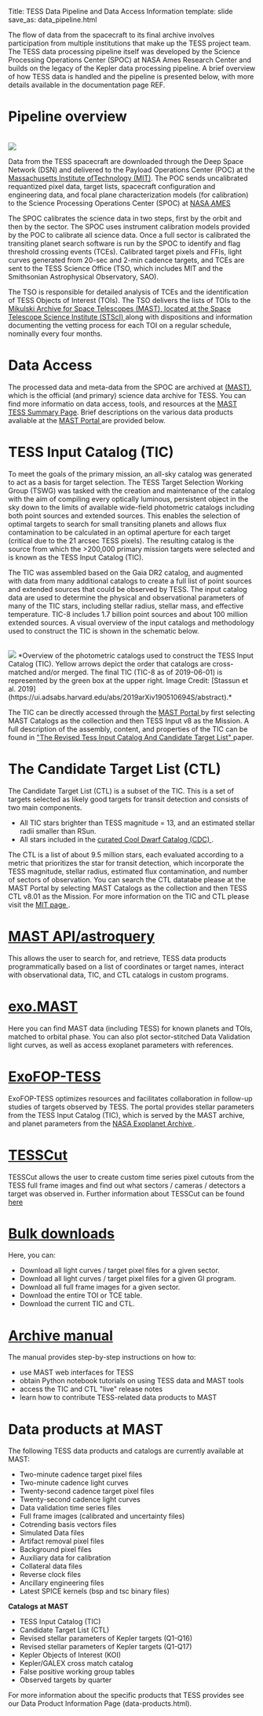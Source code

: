 Title: TESS Data Pipeline and Data Access Information
template: slide
save_as: data_pipeline.html

The flow of data from the spacecraft to its final archive involves participation from multiple institutions that make up the TESS project team. The TESS data processing pipeline itself was developed by the Science Processing Operations Center (SPOC) at NASA Ames Research Center and builds on the legacy of the Kepler data processing pipeline. A brief overview of how TESS data is handled and the pipeline is presented below, with more details available in the documentation page REF.

<h1> Pipeline overview </h1>

<br/>
<img class="img-responsive" style="max-width:75%;" src="https://heasarc.gsfc.nasa.gov/docs/tess/images/mission/tess_operations2.png">
<br/>

Data from the TESS spacecraft are downloaded through the Deep Space Network (DSN) and delivered to the Payload Operations Center (POC) at the <a href = 'https://tess.mit.edu'>Massachusetts Institute ofTechnology (MIT)</a>. The POC sends uncalibrated requantized pixel data, target lists, spacecraft configuration and engineering data, and focal plane characterization models (for calibration) to the Science Processing Operations Center (SPOC) at <a href = 'https://www.nasa.gov/ames/tess-pipeline'>NASA AMES</a>

The SPOC calibrates the science data in two steps, first by the orbit and then by the sector. The SPOC uses instrument calibration models provided by the POC to calibrate all science data. Once a full sector is calibrated the transiting planet search software is run by the SPOC to identify and flag threshold crossing events (TCEs). Calibrated target pixels and FFIs, light curves generated from 20-sec and 2-min cadence targets, and TCEs are sent to the TESS Science Office (TSO, which includes MIT and the Smithsonian Astrophysical Observatory, SAO).

The TSO is responsible for detailed analysis of TCEs and the identification of TESS Objects of Interest (TOIs). The TSO delivers the lists of TOIs to the <a href = 'https://archive.stsci.edu/tess/'>Mikulski Archive for Space Telescopes (MAST), located at the Space Telescope Science Institute (STScI) </a> along with dispositions and information documenting the vetting process for each TOI on a regular schedule, nominally every four months.

<h1> Data Access </h1>

The processed data and meta-data from the SPOC are archived at <a href = 'https://archive.stsci.edu/tess/'>(MAST)</a>, which is the official (and primary) science data archive for TESS. You can find more informatio on data access, tools, and resources at the <a href = 'http://archive.stsci.edu/tess/summary.html'> MAST TESS Summary Page</a>. Brief descriptions on the various data products avaliable at the <a href = 'https://mast.stsci.edu/portal/Mashup/Clients/Mast/Portal.html'>MAST Portal </a> are provided below. 

<h1> TESS Input Catalog (TIC) </h1>

To meet the goals of the primary mission, an all-sky catalog was generated to act as a basis for target selection. The TESS Target Selection Working Group (TSWG) was tasked with the creation and maintenance of the catalog with the aim of compiling every optically luminous, persistent object in the sky down to the limits of available wide-field photometric catalogs including both point sources and extended sources. This enables the selection of optimal targets to search for small transiting planets and allows flux contamination to be calculated in an optimal aperture for each target (critical due to the 21 arcsec TESS pixels). The resulting catalog is the source from which the >200,000 primary mission targets were selected and is known as the TESS Input Catalog (TIC).

The TIC was assembled based on the Gaia DR2 catalog, and augmented with data from many additional catalogs to create a full list of point sources and extended sources that could be observed by TESS. The input catalog data are used to determine the physical and observational parameters of many of the TIC stars, including stellar radius, stellar mass, and effective temperature. TIC-8 includes 1.7 billion point sources and about 100 million extended sources. A visual overview of the input catalogs and methodology used to construct the TIC is shown in the schematic below.

<br/>
<img class="img-responsive" style="max-width:90%;" src="https://heasarc.gsfc.nasa.gov/docs/tess/images/giprogram/tic8_overview_figure2.png">
*Overview of the photometric catalogs used to construct the TESS Input Catalog (TIC). Yellow arrows depict the order that catalogs are cross-matched and/or merged. The final TIC (TIC-8 as of 2019-06-01) is represented by the green box at the upper right. Image Credit: [Stassun et al. 2019](https://ui.adsabs.harvard.edu/abs/2019arXiv190510694S/abstract).*
<br/>

The TIC can be directly accessed through the <a href = 'https://mast.stsci.edu/portal/Mashup/Clients/Mast/Portal.html'>MAST Portal </a> by first selecting MAST Catalogs as the collection and then TESS Input v8 as the Mission. A full description of the assembly, content, and properties of the TIC can be found in <a href = 'https://arxiv.org/pdf/1905.10694.pdf'> "The Revised Tess Input Catalog And Candidate Target List" </a> paper. 

<h1> The Candidate Target List (CTL) </h1>
The Candidate Target List (CTL) is a subset of the TIC. This is a set of targets selected as likely good targets for transit detection and consists of two main components.

  - All TIC stars brighter than TESS magnitude = 13, and an estimated stellar radii smaller than RSun.
  - All stars included in the <a href = 'https://arxiv.org/abs/1710.00193'> curated Cool Dwarf Catalog (CDC) </a>.

The CTL is a list of about 9.5 million stars, each evaluated according to a metric that prioritizes the star for transit detection, which incorporate the TESS magnitude, stellar radius, estimated flux contamination, and number of sectors of observation. You can search the CTL datatabe please at the MAST Portal by selecting MAST Catalogs as the collection and then TESS CTL v8.01 as the Mission. For more information on the TIC and CTL please visit the <a href = 'https://tess.mit.edu/science/tess-input-catalogue/'> MIT page </a>.

<h1> <a href = 'https://astroquery.readthedocs.io/en/latest/mast/mast.html'> MAST API/astroquery </a> </h1>

This allows the user to search for, and retrieve, TESS data products programmatically based on a list of coordinates or target names, interact with observational data, TIC, and CTL catalogs in custom programs.

<h1> <a href = 'https://exo.mast.stsci.edu/'> exo.MAST </a> </h1> 

Here you can find MAST data (including TESS) for known planets and TOIs, matched to orbital phase.
You can also plot sector-stitched Data Validation light curves, as well as access exoplanet parameters with references.

<h1> <a href = 'https://exofop.ipac.caltech.edu/tess/index.php'> ExoFOP-TESS </a> </h1> 

ExoFOP-TESS optimizes resources and facilitates collaboration in follow-up studies of targets observed by TESS. The portal provides stellar parameters from the TESS Input Catalog (TIC), which is served by the MAST archive, and planet parameters from the <a href = 'https://exoplanetarchive.ipac.caltech.edu'> NASA Exoplanet Archive </a>. 

<h1> <a href = 'https://mast.stsci.edu/tesscut/'> TESSCut </a> </h1> 
TESSCut allows the user to create custom time series pixel cutouts from the TESS full frame images and find out what sectors / cameras / detectors a target was observed in. Further information about TESSCut can be found <a href = 'https://astroquery.readthedocs.io/en/latest/mast/mast.html#tesscut'> here </a>

<h1> <a href = 'http://archive.stsci.edu/tess/bulk_downloads.html'> Bulk downloads </a> </h1> 
Here, you can:

* Download all light curves / target pixel files for a given sector.
* Download all light curves / target pixel files for a given GI program.
* Download all full frame images for a given sector.
* Download the entire TOI or TCE table.
* Download the current TIC and CTL.

<h1> <a href = 'https://outerspace.stsci.edu/display/TESS/TESS+Archive+Manual'> Archive manual </a> </h1> 
The manual provides step-by-step instructions on how to:

* use MAST web interfaces for TESS
* obtain Python notebook tutorials on using TESS data and MAST tools
* access the TIC and CTL "live" release notes
* learn how to contribute TESS-related data products to MAST

<h1> Data products at MAST </h1> 
The following TESS data products and catalogs are currently available at MAST:

* Two-minute cadence target pixel files
* Two-minute cadence light curves
* Twenty-second cadence target pixel files
* Twenty-second cadence light curves
* Data validation time series files
* Full frame images (calibrated and uncertainty files)
* Cotrending basis vectors files
* Simulated Data files
* Artifact removal pixel files
* Background pixel files
* Auxiliary data for calibration
* Collateral data files
* Reverse clock files
* Ancillary engineering files
* Latest SPICE kernels (bsp and tsc binary files)

**Catalogs at MAST**

* TESS Input Catalog (TIC)
* Candidate Target List (CTL)
* Revised stellar parameters of Kepler targets (Q1-Q16)
* Revised stellar parameters of Kepler targets (Q1-Q17)
* Kepler Objects of Interest (KOI)
* Kepler/GALEX cross match catalog
* False positive working group tables
* Observed targets by quarter

For more information about the specific products that TESS provides see our Data Product Information Page (data-products.html).